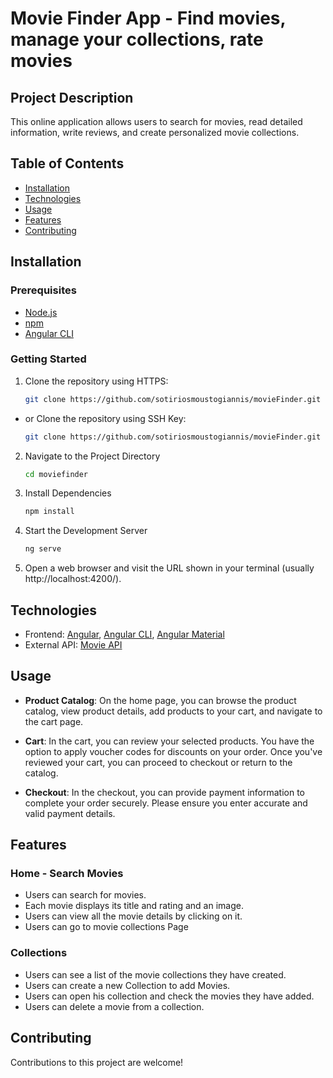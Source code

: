 # Movie Finder App - Find movies, manage your collections, rate movies

## Project Description

This online application allows users to search for movies, read detailed information, write reviews, and create personalized movie collections.

## Table of Contents

- [Installation](#installation)
- [Technologies](#technologies)
- [Usage](#usage)
- [Features](#features)
- [Contributing](#contributing)

## Installation

### Prerequisites

- [Node.js](https://nodejs.org/) 
- [npm](https://www.npmjs.com/)
- [Angular CLI](https://angular.dev/cli/)

### Getting Started

1. Clone the repository using HTTPS:

   ```bash
   git clone https://github.com/sotiriosmoustogiannis/movieFinder.git

- or Clone the repository using SSH Key:

   ```bash
   git clone https://github.com/sotiriosmoustogiannis/movieFinder.git

2. Navigate to the Project Directory

   ```bash
   cd moviefinder

3. Install Dependencies

   ```bash
   npm install

4. Start the Development Server

   ```bash
   ng serve

5. Open a web browser and visit the URL shown in your terminal 
   (usually http://localhost:4200/).

## Technologies

- Frontend: [Angular](https://angular.dev/), [Angular CLI](https://angular.dev/cli), [Angular Material](https://material.angular.io/)
- External API: [Movie API](https://developers.themoviedb.org/3/getting-started/introduction)

## Usage

- **Product Catalog**: On the home page, you can browse the product catalog, view product details, add products to your cart, and navigate to the cart page.

- **Cart**: In the cart, you can review your selected products. You have the option to apply voucher codes for discounts on your order. Once you've reviewed your cart, you can proceed to checkout or return to the catalog.

- **Checkout**: In the checkout, you can provide payment information to complete your order securely. Please ensure you enter accurate and valid payment details.


## Features

### Home - Search Movies

- Users can search for movies.
- Each movie displays its title and rating and an image.
- Users can view all the movie details by clicking on it.
- Users can go to movie collections Page

### Collections

- Users can see a list of the movie collections they have created.
- Users can create a new Collection to add Movies.
- Users can open his collection and check the movies they have added.
- Users can delete a movie from a collection.

## Contributing

Contributions to this project are welcome!
